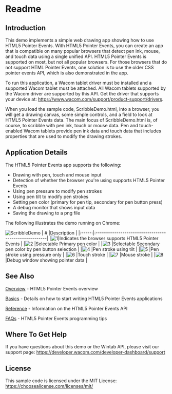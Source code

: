 # Readme

## Introduction
This demo implements a simple web drawing app showing how to use HTML5 Pointer Events. With HTML5 Pointer Events, you can create an app that is compatible on many popular browsers that detect pen ink, mouse, and touch data using a single unified API. HTML5 Pointer Events is supported on most, but not all popular browsers. For those browsers that do not support HTML Pointer Events, one solution is to use the older CSS pointer events API, which is also demonstrated in the app.

To run this application, a Wacom tablet driver must be installed and a supported Wacom tablet must be attached. All Wacom tablets supported by the Wacom driver are supported by this API. Get the driver that supports your device at: https://www.wacom.com/support/product-support/drivers.

When you load the sample code, ScribbleDemo.html, into a browser, you will get a drawing canvas, some simple controls, and a field to look at HTML5 Pointer Events data. The main focus of ScribbleDemo.html is, of course, to scribble with pen ink, touch or mouse data. Pen and touch-enabled Wacom tablets provide pen ink data and touch data that includes properties that are used to modify the drawing strokes.  

## Application Details
The HTML5 Pointer Events app supports the following:

* Drawing with pen, touch and mouse input
* Detection of whether the browser you're using supports HTML5 Pointer Events
* Using pen pressure to modify pen strokes
* Using pen tilt to modify pen strokes
* Setting pen color (primary for pen tip, secondary for pen button press)
* A debug monitor that shows input data
* Saving the drawing to a png file

The following illustrates the demo running on Chrome:  

![ScribbleDemo](https://github.com/cbwinchild-devdocs/icbt-windows-sample-code-docs/blob/master/Scribble%20Demo%20Using%20Pointer%20Events%20Windows/Media/sc-rm-sdupe-demo.png)
|	#	|Description											|
|:-----:|:------------------------------------------------------|
|![1](https://github.com/cbwinchild-devdocs/icbt-windows-sample-code-docs/blob/master/Scribble%20Demo%20Using%20Pointer%20Events%20Windows/Media/rm_1.png)|Indicates the browser supports HTML5 Pointer Events	|
|![2](https://github.com/cbwinchild-devdocs/icbt-windows-sample-code-docs/blob/master/Scribble%20Demo%20Using%20Pointer%20Events%20Windows/Media/rm_2.png)	|Selectable Primary pen color							|
|![3](https://github.com/cbwinchild-devdocs/icbt-windows-sample-code-docs/blob/master/Scribble%20Demo%20Using%20Pointer%20Events%20Windows/Media/rm_3.png)		|Selectable Secondary pen color by pen button selection	|
|![4](https://github.com/cbwinchild-devdocs/icbt-windows-sample-code-docs/blob/master/Scribble%20Demo%20Using%20Pointer%20Events%20Windows/Media/rm_4.png)	|Pen stroke using tilt									|
|![5](https://github.com/cbwinchild-devdocs/icbt-windows-sample-code-docs/blob/master/Scribble%20Demo%20Using%20Pointer%20Events%20Windows/Media/rm_5.png)	|Pen stroke using pressure only							|
|![6](https://github.com/cbwinchild-devdocs/icbt-windows-sample-code-docs/blob/master/Scribble%20Demo%20Using%20Pointer%20Events%20Windows/Media/rm_6.png)		|Touch stroke											|
|![7](https://github.com/cbwinchild-devdocs/icbt-windows-sample-code-docs/blob/master/Scribble%20Demo%20Using%20Pointer%20Events%20Windows/Media/rm_7.png)	|Mouse stroke											|
|![8](https://github.com/cbwinchild-devdocs/icbt-windows-sample-code-docs/blob/master/Scribble%20Demo%20Using%20Pointer%20Events%20Windows/Media/rm_8.png)		|Debug window showing pointer data						|


## See Also 
[Overview](https://developer-docs.wacom.com/wacom-device-api/docs/web-api-overview) - HTML5 Pointer Events overview  

[Basics](https://developer-docs.wacom.com/wacom-device-api/docs/web-api-basics) - Details on how to start writing HTML5 Pointer Events applications  

[Reference](https://developer-docs.wacom.com/wacom-device-api/docs/web-api-reference) - Information on the HTML5 Pointer Events API  

[FAQs](https://developer-docs.wacom.com/wacom-device-api/docs/web-api-faqs) - HTML5 Pointer Events programming tips  

## Where To Get Help
If you have questions about this demo or the Wintab API, please visit our support page: https://developer.wacom.com/developer-dashboard/support

## License
This sample code is licensed under the MIT License: https://choosealicense.com/licenses/mit/